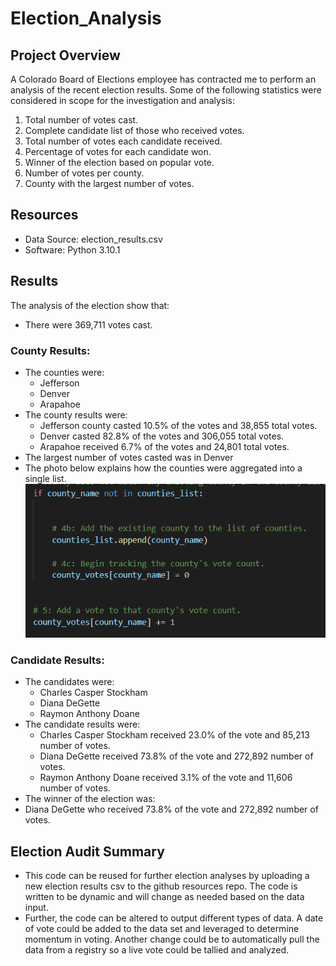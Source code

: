 # Election_Analysis

## Project Overview
A Colorado Board of Elections employee has contracted me to perform an analysis of the recent election results. Some of the following statistics were considered in scope for the investigation and analysis:

1. Total number of votes cast.
2. Complete candidate list of those who received votes.
3. Total number of votes each candidate received.
4. Percentage of votes for each candidate won.
5. Winner of the election based on popular vote.
6. Number of votes per county.
7. County with the largest number of votes.

## Resources
- Data Source: election_results.csv
- Software: Python 3.10.1

## Results
The analysis of the election show that:
- There were 369,711 votes cast.

### County Results:
- The counties were:
  - Jefferson
  - Denver
  - Arapahoe
 - The county results were:
   - Jefferson county casted 10.5% of the votes and 38,855 total votes.
   - Denver casted 82.8% of the votes and 306,055 total votes.
   - Arapahoe received 6.7% of the votes and 24,801 total votes.
 - The largest number of votes casted was in Denver
 - The photo below explains how the counties were aggregated into a single list.
 ![Code aggregator snip](Analysis/County_aggregator_code_Snippit.png)

### Candidate Results:
- The candidates were:
  - Charles Casper Stockham
  - Diana DeGette
  - Raymon Anthony Doane
 - The candidate results were:
   - Charles Casper Stockham received 23.0% of the vote and 85,213 number of votes.
   - Diana DeGette received 73.8% of the vote and 272,892 number of votes.
   - Raymon Anthony Doane received 3.1% of the vote and 11,606 number of votes.
 - The winner of the election was:
  - Diana DeGette who received 73.8% of the vote and 272,892 number of votes.

## Election Audit Summary
- This code can be reused for further election analyses by uploading a new election results csv to the github resources repo. The code is written to be dynamic and will change as needed based on the data input.
- Further, the code can be altered to output different types of data. A date of vote could be added to the data set and leveraged to determine momentum in voting. Another change could be to automatically pull the data from a registry so a live vote could be tallied and analyzed.
